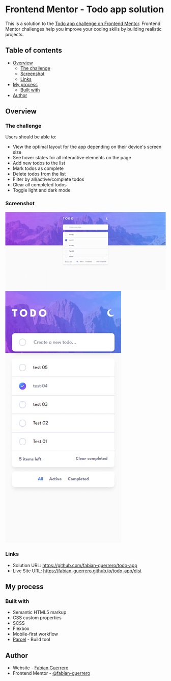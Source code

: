 # Frontend Mentor - Todo app solution

This is a solution to the [Todo app challenge on Frontend Mentor](https://www.frontendmentor.io/challenges/todo-app-Su1_KokOW). Frontend Mentor challenges help you improve your coding skills by building realistic projects. 

## Table of contents

- [Overview](#overview)
  - [The challenge](#the-challenge)
  - [Screenshot](#screenshot)
  - [Links](#links)
- [My process](#my-process)
  - [Built with](#built-with)
- [Author](#author)

## Overview

### The challenge

Users should be able to:

- View the optimal layout for the app depending on their device's screen size
- See hover states for all interactive elements on the page
- Add new todos to the list
- Mark todos as complete
- Delete todos from the list
- Filter by all/active/complete todos
- Clear all completed todos
- Toggle light and dark mode

### Screenshot

![](./screenshot/desktop.jpg)
![](./screenshot/mobile.jpg)

### Links

- Solution URL: https://github.com/fabian-guerrero/todo-app
- Live Site URL: https://fabian-guerrero.github.io/todo-app/dist

## My process

### Built with

- Semantic HTML5 markup
- CSS custom properties
- SCSS
- Flexbox
- Mobile-first workflow
- [Parcel](https://parceljs.org/) - Build tool

## Author

- Website - [Fabian Guerrero](https://github.com/fabian-guerrero)
- Frontend Mentor - [@fabian-guerrero](https://www.frontendmentor.io/profile/fabian-guerrero)

